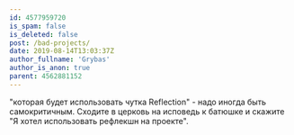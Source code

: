 ```yaml
---
id: 4577959720
is_spam: false
is_deleted: false
post: /bad-projects/
date: 2019-08-14T13:03:37Z
author_fullname: 'Grybas'
author_is_anon: true
parent: 4562881152
---
```


<p>"которая будет использовать чутка Reflection" - надо иногда быть самокритичным. Сходите в церковь на исповедь к батюшке и скажите "Я хотел использовать рефлекшн на проекте".</p>
